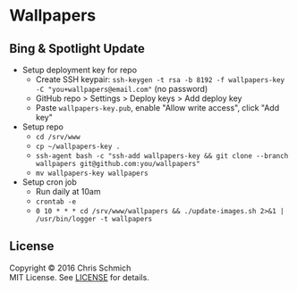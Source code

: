 # Wallpapers

## Bing & Spotlight Update

- Setup deployment key for repo
  - Create SSH keypair: `ssh-keygen -t rsa -b 8192 -f wallpapers-key -C "you+wallpapers@email.com"` (no password)
  - GitHub repo > Settings > Deploy keys > Add deploy key
  - Paste `wallpapers-key.pub`, enable "Allow write access", click "Add key"
- Setup repo
  - `cd /srv/www`
  - `cp ~/wallpapers-key .`
  - `ssh-agent bash -c "ssh-add wallpapers-key && git clone --branch wallpapers git@github.com:you/wallpapers"`
  - `mv wallpapers-key wallpapers`
- Setup cron job
  - Run daily at 10am
  - `crontab -e`
  - `0 10 * * * cd /srv/www/wallpapers && ./update-images.sh 2>&1 | /usr/bin/logger -t wallpapers`

## License

Copyright &copy; 2016 Chris Schmich<br>
MIT License. See [LICENSE](LICENSE) for details.
